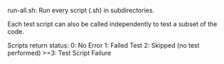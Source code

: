 run-all.sh: Run every script (.sh) in subdirectories.

Each test script can also be called independently to test a subset of the code.

Scripts return status:
      0: No Error
      1: Failed Test
      2: Skipped (no test performed)
    >=3: Test Script Failure